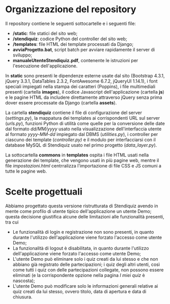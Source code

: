 # Organizzazione del repository

Il repository contiene le seguenti sottocartelle e i seguenti file:

- **/static**: file statici del sito web;
- **/stendiquiz**: codice Python del controller del sito web;
- **/templates**: file HTML dei template processati da Django;
- **avviaProgetto.bat**, script batch per avviare rapidamente il server di sviluppo;
- **manualeUtenteStendiquiz.pdf**, contenente le istruzioni per l'esecuzione dell'applicazione.

In **static** sono presenti le dipendenze esterne usate dal sito (Bootstrap 4.3.1, jQuery 3.3.1, DataTables 2.3.2, FontAwesome 6.7.2, jQueryUI 1.14.1), i font speciali impiegati nella stampa dei caratteri (Poppins), i file multimediali presenti (cartella **images**), il codice Javascript dell'applicazione (cartella **js**) e le pagine HTML da includere direttamente attraverso jQuery senza prima dover essere processate da Django (cartella **assets**). 

La cartella **stendiquiz** contiene il file di configurazione del server (_settings.py_), la mappatura dei templates ai corrispondenti URL sul server (_urls.py_), funzioni Python di utilità come quelle per la conversione delle date dal formato _dd/MM/yyyy_ usato nella visualizzazione dell'interfaccia utente al formato _yyyy-MM-dd_ impiegato dal DBMS (_utilities.py_), i controller per ciascuno dei template (_controller.py)_ e il modulo per interfacciarsi con il database MySQL di Stendiquiz usato nel primo progetto (_data_layer.py_). 

La sottocartella **commons** in **templates** ospita i file HTML usati nella generazione dei template, che vengono usati in più pagine web, mentre il file _impostazioni.html_ centrralizza l'importazione di file CSS e JS comuni a tutte le pagine web.

# Scelte progettuali

Abbiamo progettato questa versione ristrutturata di Stendiquiz avendo in mente come profilo di utente tipico dell'applicazione un utente Demo; questa decisione giustifica alcune delle limitazioni alle funzionalità presenti, tra cui
- Le funzionalità di login e registrazione non sono presenti, in quanto durante l'utilizzo dell'applicazione viene forzato l'accesso come utente Demo;
- La funzionalità di logout è disabilitata, in quanto durante l'utilizzo dell'applicazione viene forzato l'accesso come utente Demo;
- L'utente Demo può eliminare solo i quiz creati da lui stesso e che non abbiano già registrato delle partecipazioni; i quiz degli altri utenti, così come tutti i quiz con delle partecipazioni collegate, non possono essere eliminati (e la corrispondente opzione nella pagina _I miei quiz_ è nascosta);
- L'utente Demo può modificare solo le informazioni generali relative ai quiz creati da lui stesso, ovvero titolo, data di apertura e data di chiusura.

